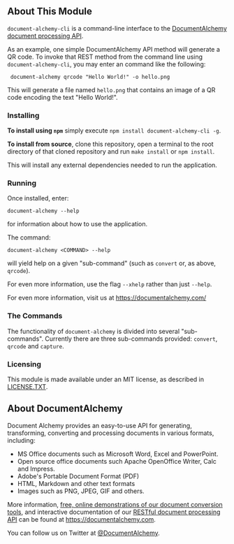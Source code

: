 ## About This Module

`document-alchemy-cli` is a command-line interface to the [DocumentAlchemy document processing API](https://documentalchemy.com/api-doc).

As an example, one simple DocumentAlchemy API method will generate a QR code. To invoke that REST method from the command line using `document-alchemy-cli`, you may enter an command like the following:

     document-alchemy qrcode "Hello World!" -o hello.png

This will generate a file named `hello.png` that contains an image of a QR code encoding the text "Hello World!".

### Installing

**To install using `npm`** simply execute `npm install document-alchemy-cli -g`.

**To install from source**, clone this repository, open a terminal to the root directory of that cloned repository and run `make install` or `npm install`.

This will install any external dependencies needed to run the application.

### Running

Once installed, enter:

    document-alchemy --help

for information about how to use the application.

The command:

    document-alchemy <COMMAND> --help

will yield help on a given "sub-command" (such as `convert` or, as above, `qrcode`).

For even more information, use the flag `--xhelp` rather than just `--help`.

For even more information, visit us at <https://documentalchemy.com/>

### The Commands

The functionality of `document-alchemy` is divided into several "sub-commands".  Currently there are three sub-commands provided: `convert`, `qrcode` and `capture`.


### Licensing

This module is made available under an MIT license, as described in [LICENSE.TXT](https://github.com/DocumentAlchemy/document-alchemy-cli/blob/master/LICENSE.TXT).

## About DocumentAlchemy

Document Alchemy provides an easy-to-use API for generating, transforming, converting and processing documents in various formats, including:

 * MS Office documents such as Microsoft Word, Excel and PowerPoint.
 * Open source office documents such Apache OpenOffice Writer, Calc and Impress.
 * Adobe's Portable Document Format (PDF)
 * HTML, Markdown and other text formats
 * Images such as PNG, JPEG, GIF and others.

More information, [free, online demonstrations of our document conversion tools](https://documentalchemy.com/demo), and interactive documentation of our [RESTful document processing API](https://documentalchemy.com/api-doc) can be found at <https://documentalchemy.com>.

You can follow us on Twitter at [@DocumentAlchemy](http://twitter.com/DocumentAlchemy).

